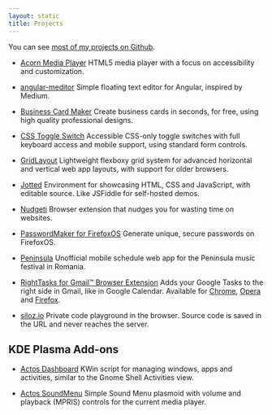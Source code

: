 ```yaml
---
layout: static
title: Projects
---
```


You can see [most of my projects on Github](https://github.com/ghinda).

* [Acorn Media Player](https://ghinda.net/acornmediaplayer/)
HTML5 media player with a focus on accessibility and customization.

* [angular-meditor](https://ghinda.net/angular-meditor/)
Simple floating text editor for Angular, inspired by Medium.

* [Business Card Maker](http://bizcardmaker.com/)
Create business cards in seconds, for free, using high quality professional designs.

* [CSS Toggle Switch](https://ghinda.net/css-toggle-switch/)
Accessible CSS-only toggle switches with full keyboard access and mobile support, using standard form controls.

* [GridLayout](https://ghinda.net/gridlayout/)
Lightweight flexboxy grid system for advanced horizontal and vertical web app layouts, with support for older browsers.

* [Jotted](https://ghinda.net/jotted/)
Environment for showcasing HTML, CSS and JavaScript, with editable source. Like JSFiddle for self-hosted demos.

* [Nudgeti](https://www.nudgeti.com/)
Browser extension that nudges you for wasting time on websites.

* [PasswordMaker for FirefoxOS](https://github.com/ghinda/passwordmaker-mobile)
Generate unique, secure passwords on FirefoxOS.

* [Peninsula](https://github.com/ghinda/peninsula)
Unofficial mobile schedule web app for the Peninsula music festival in Romania.

* [RightTasks for Gmail™ Browser Extension](https://github.com/ghinda/righttasks)
Adds your Google Tasks to the right side in Gmail, like in Google Calendar. Available for [Chrome](https://chrome.google.com/webstore/detail/righttasks-for-gmail/hgniockidojcaaolfcbbkaaakbjdebpe?utm_source=chrome-ntp-icon), [Opera](https://addons.opera.com/en/extensions/details/righttasks-for-gmailtm/?display=en) and [Firefox](https://addons.mozilla.org/en-US/firefox/addon/righttasks-for-gmail/).

* [siloz.io](https://www.siloz.io/)
Private code playground in the browser. Source code is saved in the URL and never reaches the server.


KDE Plasma Add-ons
------------------

* [Actos Dashboard](http://kde-look.org/content/show.php/Actos+Dashboard?content=163711)
KWin script for managing windows, apps and activities, similar to the Gnome Shell Activities view.

* [Actos SoundMenu](http://kde-look.org/content/show.php/Actos+SoundMenu?content=163707)
Simple Sound Menu plasmoid with volume and playback (MPRIS) controls for the current media player.
